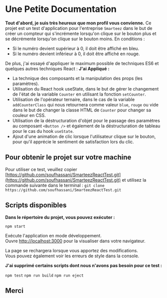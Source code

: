 # Une Petite Documentation

**Tout d'abord, je suis très heureux que mon profil vous convienne.**
Ce projet est un test d'application pour l'entreprise `Smarteez` dans le but de créer un compteur qui s'incrémente lorsqu'on clique sur le bouton plus et se décrémente lorsqu'on clique sur le bouton moins. En conditions :
* Si le numéro devient supérieur à 0, il doit être affiché en bleu.
* Si le numéro devient inférieur à 0, il doit être affiché en rouge.

De plus, j'ai essayé d'appliquer le maximum possible de techniques ES6 et quelques autres techniques React :
**J'ai Appliqué :**
* La technique des composants et la manipulation des props (les paramètres).
* Utilisation du React hook useState, dans le but de gérer le changement de l'état de la variable `Counter` en utilisant la fonction `setCounter`.
* Utilisation de l'opérateur ternaire, dans le cas de la variable `addCounterClass` qui nous retournera comme valeur `blue`, `rouge` ou vide dans le but de changer la classe HTML de `Counter` pour changer sa couleur en CSS.
* Utilisation de la déstructuration d'objet pour le passage des paramètres au composant `<Button />` et également de la déstructuration de tableau pour le cas du hook `useState`.
* Ajout d'une animation de clic lorsque l'utilisateur clique sur le bouton, pour qu'il apprécie le sentiment de satisfaction lors du clic.

## Pour obtenir le projet sur votre machine

Pour utiliser ce test, veuillez copier [https://github.com/soufhassani/SmarteezReactTest.git](https://github.com/soufhassani/SmarteezReactTest.git) et utilisez la commande suivante dans le terminal :
`git clone https://github.com/soufhassani/SmarteezReactTest.git`

## Scripts disponibles

**Dans le répertoire du projet, vous pouvez exécuter :**

`npm start`

Exécute l'application en mode développement.\
Ouvre [http://localhost:3000](http://localhost:3000) pour la visualiser dans votre navigateur.

La page se rechargera lorsque vous apportez des modifications.\
Vous pouvez également voir les erreurs de style dans la console.

**J'ai supprimé certains scripts dont nous n'avons pas besoin pour ce test :**

`npm test`
`npm run build`
`npm run eject`

## Merci

